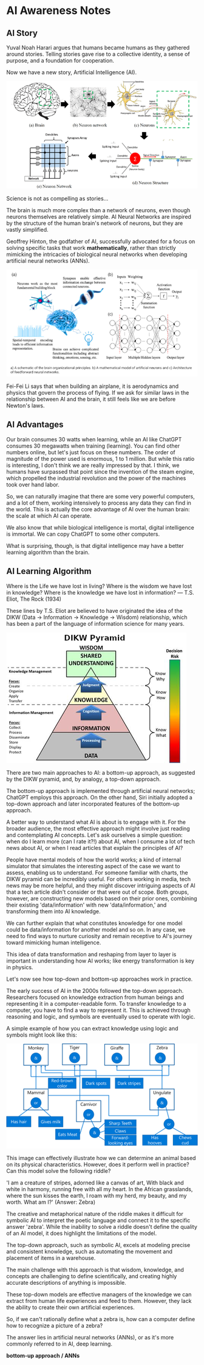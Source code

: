 # AI Awareness Notes

## AI Story
Yuval Noah Harari argues that humans became humans as they gathered around stories. Telling stories gave rise to a collective identity, a sense of purpose, and a foundation for cooperation. 

Now we have a new story, Artificial Intelligence (AI).

![](/attachments/brain-and-neural-network.png)

Science is not as compelling as stories...

The brain is much more complex than a network of neurons, even though neurons themselves are relatively simple. AI Neural Networks are inspired by the structure of the human brain's network of neurons, but they are vastly simplified.

Geoffrey Hinton, the godfather of AI, successfully advocated for a focus on solving specific tasks that work **mathematically**, rather than strictly mimicking the intricacies of biological neural networks when developing artificial neural networks (ANNs).

![](/attachments/neural-networks-and-mathematical-model.png)

Fei-Fei Li says that when building an airplane, it is aerodynamics and physics that govern the process of flying. If we ask for similar laws in the relationship between AI and the brain, it still feels like we are before Newton's laws. 

## AI Advantages
Our brain consumes 30 watts when learning, while an AI like ChatGPT consumes 30 megawatts when training (learning). You can find other numbers online, but let's just focus on these numbers. The order of magnitude of the power used is enormous, 1 to 1 million. But while this ratio is interesting, I don't think we are really impressed by that. I think, we humans have surpassed that point since the invention of the steam engine, which propelled the industrial revolution and the power of the machines took over hand labor.

So, we can naturally imagine that there are some very powerful computers, and a lot of them, working intensively to process any data they can find in the world. This is actually the core advantage of AI over the human brain: the scale at which AI can operate.

We also know that while biological intelligence is mortal, digital intelligence is immortal. We can copy ChatGPT to some other computers.

What is surprising, though, is that digital intelligence may have a better learning algorithm than the brain. 

## AI Learning Algorithm
Where is the Life we have lost in living?
Where is the wisdom we have lost in knowledge?
Where is the knowledge we have lost in information?
― T.S. Eliot, The Rock (1934)

These lines by T.S. Eliot are believed to have originated the idea of the DIKW (Data → Information → Knowledge → Wisdom) relationship, which has been a part of the language of information science for many years.

![](/attachments/DIKW-pyramid.png)


There are two main approaches to AI: a bottom-up approach, as suggested by the DIKW pyramid, and, by analogy, a top-down approach.

The bottom-up approach is implemented through artificial neural networks; ChatGPT employs this approach. On the other hand, Siri initially adopted a top-down approach and later incorporated features of the bottom-up approach.

A better way to understand what AI is about is to engage with it. For the broader audience, the most effective approach might involve just reading and contemplating AI concepts. Let's ask ourselves a simple question: when do I learn more (can I rate it?!) about AI, when I consume a lot of tech news about AI, or when I read articles that explain the principles of AI? 

People have mental models of how the world works; a kind of internal simulator that simulates the interesting aspect of the case we want to assess, enabling us to understand. For someone familiar with charts, the DIKW pyramid can be incredibly useful. For others working in media, tech news may be more helpful, and they might discover intriguing aspects of AI that a tech article didn't consider or that were out of scope. Both groups, however, are constructing new models based on their prior ones, combining their existing 'data/information' with new 'data/information,' and transforming them into AI knowledge. 

We can further explain that what constitutes knowledge for one model could be data/information for another model and so on. In any case, we need to find ways to nurture curiosity and remain receptive to AI's journey toward mimicking human intelligence.

This idea of data transformation and reshaping from layer to layer is important in understanding how AI works; like energy transformation is key in physics.

Let's now see how top-down and bottom-up approaches work in practice.

The early success of AI in the 2000s followed the top-down approach. Researchers focused on knowledge extraction from human beings and representing it in a computer-readable form. To transfer knowledge to a computer, you have to find a way to represent it. This is achieved through reasoning and logic, and symbols are eventually used to operate with logic.

A simple example of how you can extract knowledge using logic and symbols might look like this:

![](/attachments/and-or-tree.png)

This image can effectively illustrate how we can determine an animal based on its physical characteristics. However, does it perform well in practice? Can this model solve the following riddle?

'I am a creature of stripes, adorned like a canvas of art,
With black and white in harmony, running free with all my heart.
In the African grasslands, where the sun kisses the earth,
I roam with my herd, my beauty, and my worth.
What am I?' (Answer: Zebra)

The creative and metaphorical nature of the riddle makes it difficult for symbolic AI to interpret the poetic language and connect it to the specific answer 'zebra'. While the inability to solve a riddle doesn't define the quality of an AI model, it does highlight the limitations of the model.

The top-down approach, such as symbolic AI, excels at modeling precise and consistent knowledge, such as automating the movement and placement of items in a warehouse.

The main challenge with this approach is that wisdom, knowledge, and concepts are challenging to define scientifically, and creating highly accurate descriptions of anything is impossible.

These top-down models are effective managers of the knowledge we can extract from human life experiences and feed to them. However, they lack the ability to create their own artificial experiences.

So, if we can't rationally define what a zebra is, how can a computer define how to recognize a picture of a zebra?

The answer lies in artificial neural networks (ANNs), or as it's more commonly referred to in AI, deep learning.

**bottom-up approach / ANNs**



